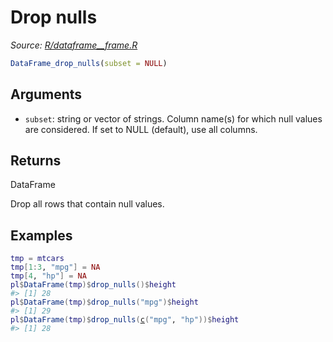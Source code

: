# Drop nulls

*Source: [R/dataframe__frame.R](https://github.com/pola-rs/r-polars/tree/main/R/dataframe__frame.R)*

```r
DataFrame_drop_nulls(subset = NULL)
```

## Arguments

- `subset`: string or vector of strings. Column name(s) for which null values are considered. If set to NULL (default), use all columns.

## Returns

DataFrame

Drop all rows that contain null values.

## Examples

<pre class='r-example'><code><span class='r-in'><span><span class='va'>tmp</span> <span class='op'>=</span> <span class='va'>mtcars</span></span></span>
<span class='r-in'><span><span class='va'>tmp</span><span class='op'>[</span><span class='fl'>1</span><span class='op'>:</span><span class='fl'>3</span>, <span class='st'>"mpg"</span><span class='op'>]</span> <span class='op'>=</span> <span class='cn'>NA</span></span></span>
<span class='r-in'><span><span class='va'>tmp</span><span class='op'>[</span><span class='fl'>4</span>, <span class='st'>"hp"</span><span class='op'>]</span> <span class='op'>=</span> <span class='cn'>NA</span></span></span>
<span class='r-in'><span><span class='va'>pl</span><span class='op'>$</span><span class='fu'>DataFrame</span><span class='op'>(</span><span class='va'>tmp</span><span class='op'>)</span><span class='op'>$</span><span class='fu'>drop_nulls</span><span class='op'>(</span><span class='op'>)</span><span class='op'>$</span><span class='va'>height</span></span></span>
<span class='r-out co'><span class='r-pr'>#&gt;</span> [1] 28</span>
<span class='r-in'><span><span class='va'>pl</span><span class='op'>$</span><span class='fu'>DataFrame</span><span class='op'>(</span><span class='va'>tmp</span><span class='op'>)</span><span class='op'>$</span><span class='fu'>drop_nulls</span><span class='op'>(</span><span class='st'>"mpg"</span><span class='op'>)</span><span class='op'>$</span><span class='va'>height</span></span></span>
<span class='r-out co'><span class='r-pr'>#&gt;</span> [1] 29</span>
<span class='r-in'><span><span class='va'>pl</span><span class='op'>$</span><span class='fu'>DataFrame</span><span class='op'>(</span><span class='va'>tmp</span><span class='op'>)</span><span class='op'>$</span><span class='fu'>drop_nulls</span><span class='op'>(</span><span class='fu'><a href='https://rdrr.io/r/base/c.html'>c</a></span><span class='op'>(</span><span class='st'>"mpg"</span>, <span class='st'>"hp"</span><span class='op'>)</span><span class='op'>)</span><span class='op'>$</span><span class='va'>height</span></span></span>
<span class='r-out co'><span class='r-pr'>#&gt;</span> [1] 28</span>
 </code></pre>